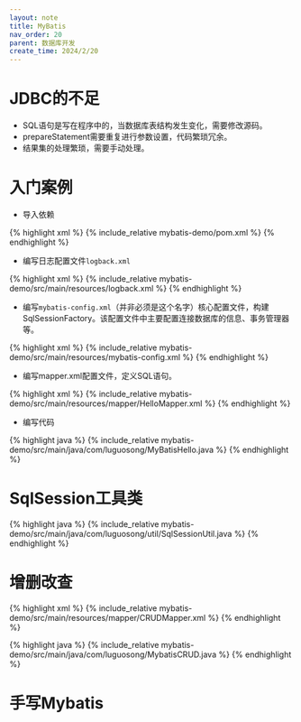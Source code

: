 ```yaml
---
layout: note
title: MyBatis
nav_order: 20
parent: 数据库开发 
create_time: 2024/2/20
---
```


# JDBC的不足

- SQL语句是写在程序中的，当数据库表结构发生变化，需要修改源码。
- prepareStatement需要重复进行参数设置，代码繁琐冗余。
- 结果集的处理繁琐，需要手动处理。

# 入门案例

- 导入依赖

{% highlight xml %}
{% include_relative mybatis-demo/pom.xml %}
{% endhighlight %}

- 编写日志配置文件`logback.xml`

{% highlight xml %}
{% include_relative mybatis-demo/src/main/resources/logback.xml %}
{% endhighlight %}

- 编写`mybatis-config.xml`（并非必须是这个名字）核心配置文件，构建SqlSessionFactory。该配置文件中主要配置连接数据库的信息、事务管理器等。

{% highlight xml %}
{% include_relative mybatis-demo/src/main/resources/mybatis-config.xml %}
{% endhighlight %}

- 编写mapper.xml配置文件，定义SQL语句。

{% highlight xml %}
{% include_relative mybatis-demo/src/main/resources/mapper/HelloMapper.xml %}
{% endhighlight %}

- 编写代码

{% highlight java %}
{% include_relative mybatis-demo/src/main/java/com/luguosong/MyBatisHello.java %}
{% endhighlight %}

# SqlSession工具类

{% highlight java %}
{% include_relative mybatis-demo/src/main/java/com/luguosong/util/SqlSessionUtil.java %}
{% endhighlight %}

# 增删改查

{% highlight xml %}
{% include_relative mybatis-demo/src/main/resources/mapper/CRUDMapper.xml %}
{% endhighlight %}

{% highlight java %}
{% include_relative mybatis-demo/src/main/java/com/luguosong/MybatisCRUD.java %}
{% endhighlight %}

# 手写Mybatis


